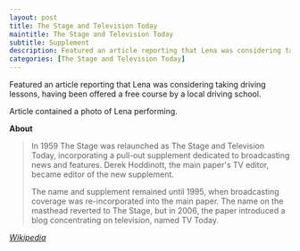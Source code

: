 ```yaml
---
layout: post
title: The Stage and Television Today
maintitle: The Stage and Television Today
subtitle: Supplement
description: Featured an article reporting that Lena was considering taking driving lessons, having been offered a free course by a local driving school. Article contained a photo of Lena performing.
categories: [The Stage and Television Today]
---
```


Featured an article reporting that Lena was considering taking driving lessons, having been offered a free course by a local driving school.

Article contained a photo of Lena performing.

**About**
> In 1959 The Stage was relaunched as The Stage and Television Today, incorporating a pull-out supplement dedicated to broadcasting news and features. Derek Hoddinott, the main paper's TV editor, became editor of the new supplement.
>
>The name and supplement remained until 1995, when broadcasting coverage was re-incorporated into the main paper. The name on the masthead reverted to The Stage, but in 2006, the paper introduced a blog concentrating on television, named TV Today.

<cite>[Wikipedia](https://en.wikipedia.org/wiki/The_Stage#The_Stage_and_Television_Today)</cite>
